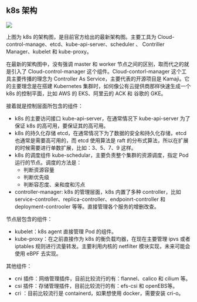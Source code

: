 ## k8s 架构

![](https://kubernetes.io/images/docs/kubernetes-cluster-architecture.svg)

上图为 k8s 的架构图，是目前官方给出的最新架构图。主要工具为 Cloud-control-manage、etcd、kube-api-server、scheduler 、 Contriller Manager、kubelet 和 kube-proxy。

在最新的架构图中，没有强调 master 和 worker 节点之间的区别，取而代之的就是引入了 Cloud-control-manager 这个组件。Cloud-contorl-manager 这个工具主要传播的理念为 Controller As Service，主要代表的开源项目是 Kamaji。它的主要理念是在搭建 Kubernetes 集群时，如何像公有云提供商那样快速生成一个 k8s 的控制平面，比如 AWS 的 EKS、阿里云的 ACK 和 谷歌的 GKE。

接着就是控制层面所包含的组件：

- k8s 的主要访问接口 kube-api-server，在通常情况下 kube-api-server 为了保证 k8s 的高可用，要保证其的高可用。
- k8s 的持久化存储 etcd，在通常情况下为了数据的安全和持久化存储，etcd 也通常是需要高可用的，而 etcd 使用算法是 raft 的分布式算法，所以在扩展的时候需要进行单数扩展，比如：3、5、7、9 这样。
- k8s 的调度组件 kube-schedular，主要负责整个集群的资源调度，指定 Pod 运行的节点。调度的方法是：
    - 判断资源容量
    - 判断优先级
    - 判断容忍度、亲和度和污点
- controller-manager: k8s 的管理层面，k8s 内置了多种 controller，比如 service-controller、replica-controller、endpoinrt-controller 和 deployment-controoler 等等。直接管理各个服务的增删改查。

节点层包含的组件：

- kubelet：k8s agent 直接管理 Pod 的组件。
- kube-proxy：在之前直接作为 k8s 的衡负载均器，在现在主要管理 ipvs 或者 iptables 规则进行流量转发。主要利用内核的 netfilter 模块实现，未来可能会使用 eBPF 去实现。


其他组件：

- cni 插件：网络管理插件，目前比较流行的有：flannel、calico 和 cilium 等。
- csi 插件：存储管理插件，目前比较流行的有：efs-csi 和 openEBS等。
- cri ：目前比较流行是 containerd，如果想使用 docker，需要安装 cri-o。

